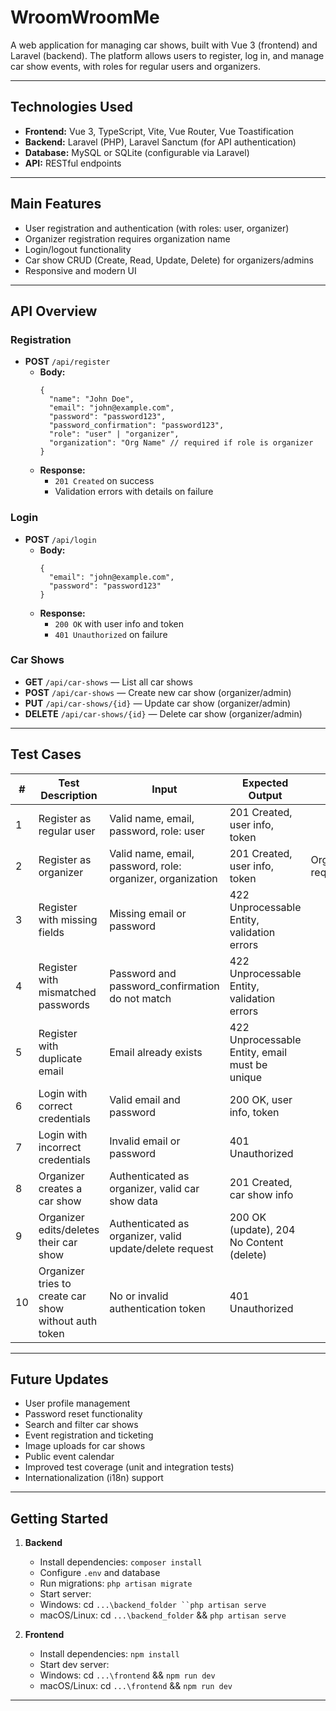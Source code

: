 # WroomWroomMe

A web application for managing car shows, built with Vue 3 (frontend) and Laravel (backend). The platform allows users to register, log in, and manage car show events, with roles for regular users and organizers.

---

## Technologies Used

- **Frontend:** Vue 3, TypeScript, Vite, Vue Router, Vue Toastification
- **Backend:** Laravel (PHP), Laravel Sanctum (for API authentication)
- **Database:** MySQL or SQLite (configurable via Laravel)
- **API:** RESTful endpoints

---

## Main Features

- User registration and authentication (with roles: user, organizer)
- Organizer registration requires organization name
- Login/logout functionality
- Car show CRUD (Create, Read, Update, Delete) for organizers/admins
- Responsive and modern UI

---

## API Overview

### Registration

- **POST** `/api/register`
  - **Body:**  
    ```
    {
      "name": "John Doe",
      "email": "john@example.com",
      "password": "password123",
      "password_confirmation": "password123",
      "role": "user" | "organizer",
      "organization": "Org Name" // required if role is organizer
    }
    ```
  - **Response:**  
    - `201 Created` on success
    - Validation errors with details on failure

### Login

- **POST** `/api/login`
  - **Body:**  
    ```
    {
      "email": "john@example.com",
      "password": "password123"
    }
    ```
  - **Response:**  
    - `200 OK` with user info and token
    - `401 Unauthorized` on failure

### Car Shows

- **GET** `/api/car-shows` — List all car shows
- **POST** `/api/car-shows` — Create new car show (organizer/admin)
- **PUT** `/api/car-shows/{id}` — Update car show (organizer/admin)
- **DELETE** `/api/car-shows/{id}` — Delete car show (organizer/admin)

---

## Test Cases

| #  | Test Description                                      | Input                                                                                                   | Expected Output                                    | Notes                                  |
|----|-------------------------------------------------------|--------------------------------------------------------------------------------------------------------|----------------------------------------------------|----------------------------------------|
| 1  | Register as regular user                              | Valid name, email, password, role: user                                                                | 201 Created, user info, token                      |                                        |
| 2  | Register as organizer                                 | Valid name, email, password, role: organizer, organization                                             | 201 Created, user info, token                      | Organization required                  |
| 3  | Register with missing fields                          | Missing email or password                                                                              | 422 Unprocessable Entity, validation errors         |                                        |
| 4  | Register with mismatched passwords                    | Password and password_confirmation do not match                                                         | 422 Unprocessable Entity, validation errors         |                                        |
| 5  | Register with duplicate email                         | Email already exists                                                                                   | 422 Unprocessable Entity, email must be unique      |                                        |
| 6  | Login with correct credentials                        | Valid email and password                                                                               | 200 OK, user info, token                           |                                        |
| 7  | Login with incorrect credentials                      | Invalid email or password                                                                              | 401 Unauthorized                                   |                                        |
| 8  | Organizer creates a car show                          | Authenticated as organizer, valid car show data                                                        | 201 Created, car show info                         |                                        |
| 9  | Organizer edits/deletes their car show                | Authenticated as organizer, valid update/delete request                                                | 200 OK (update), 204 No Content (delete)            |                                        |
| 10 | Organizer tries to create car show without auth token | No or invalid authentication token                                                                     | 401 Unauthorized                                   |                                        |

---

## Future Updates

- User profile management
- Password reset functionality
- Search and filter car shows
- Event registration and ticketing
- Image uploads for car shows
- Public event calendar
- Improved test coverage (unit and integration tests)
- Internationalization (i18n) support

---

## Getting Started

1. **Backend**
   - Install dependencies: `composer install`
   - Configure `.env` and database
   - Run migrations: `php artisan migrate`
   - Start server: 
   - Windows: cd `...\backend_folder ``php artisan serve`
   - macOS/Linux: cd `...\backend_folder` && `php artisan serve`

2. **Frontend**
   - Install dependencies: `npm install`
   - Start dev server: 
   - Windows: cd `...\frontend` && `npm run dev`
   - macOS/Linux: cd `...\frontend` && `npm run dev`

---